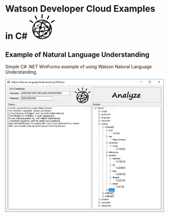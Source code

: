 Watson Developer Cloud Examples in C# ![Watson Logo](/WatsonLogo.png)
=====================================

Example of Natural Language Understanding
-----------------------------------------

Simple C# .NET WinForms example of using Watson Natural Language Understanding.

![NLU Demo Screenshot](/NaturalLanguageUnderstanding/screenshot.png)
